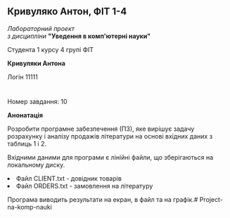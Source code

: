## Кривуляко Антон, ФІТ 1-4 <br/>
 _Лабораторний проект_ <br/>
_з дисципліни_  **"Уведення в комп'ютерні науки"**

Студента 1 курсу 4 групі ФІТ 

**Кривуляки Антона**

Логін 11111
#
Номер завдання: 10

**Анонатація**

Розробити програмне забезпечення (ПЗ), яке вирішує задачу розрахунку і аналізу продажів літератури на
основі вхідних даних з таблиць 1 і 2. <br/>

Вхідними даними для програми є лінійні файли, що зберігаються на локальному диску.

<li>Файл CLIENT.txt - довідник товарів
<li>Файл ORDERS.txt - замовлення на літературу

Програма виводить результати на екран, в файл та на графік.# Project-na-komp-nauki
